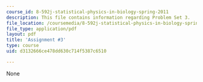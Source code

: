 ```yaml
---
course_id: 8-592j-statistical-physics-in-biology-spring-2011
description: This file contains information regarding Problem Set 3.
file_location: /coursemedia/8-592j-statistical-physics-in-biology-spring-2011/d3132666ce478dd630c714f5387c6510_MIT8_592JS11_PS3.pdf
file_type: application/pdf
layout: pdf
title: 'Assignment #3'
type: course
uid: d3132666ce478dd630c714f5387c6510

---
```

None